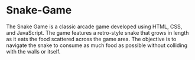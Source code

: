 # Snake-Game
The Snake Game is a classic arcade game developed using HTML, CSS, and JavaScript. The game features a retro-style snake that grows in length as it eats the food scattered across the game area. The objective is to navigate the snake to consume as much food as possible without colliding with the walls or itself.

